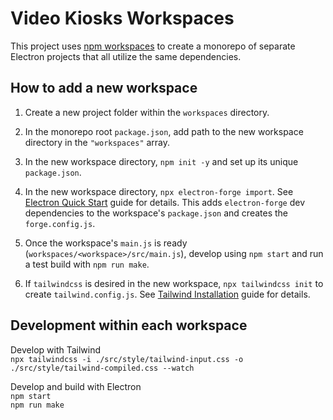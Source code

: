 # Video Kiosks Workspaces

This project uses [npm workspaces](https://docs.npmjs.com/cli/v9/using-npm/workspaces?v=true) to create a monorepo of separate Electron projects that all utilize the same dependencies.

## How to add a new workspace

1. Create a new project folder within the `workspaces` directory.

2. In the monorepo root `package.json`, add path to the new workspace directory in the `"workspaces"` array.

3. In the new workspace directory, `npm init -y` and set up its unique `package.json`.

4. In the new workspace directory, `npx electron-forge import`. See [Electron Quick Start](https://www.electronjs.org/docs/latest/tutorial/quick-start) guide for details. This adds `electron-forge` dev dependencies to the workspace's `package.json` and creates the `forge.config.js`.

5. Once the workspace's `main.js` is ready (`workspaces/<workspace>/src/main.js`), develop using `npm start` and run a test build with `npm run make`.

6. If `tailwindcss` is desired in the new workspace, `npx tailwindcss init` to create `tailwind.config.js`. See [Tailwind Installation](https://tailwindcss.com/docs/installation) guide for details.

## Development within each workspace

Develop with Tailwind  
`npx tailwindcss -i ./src/style/tailwind-input.css -o ./src/style/tailwind-compiled.css --watch`

Develop and build with Electron  
`npm start`  
`npm run make`
